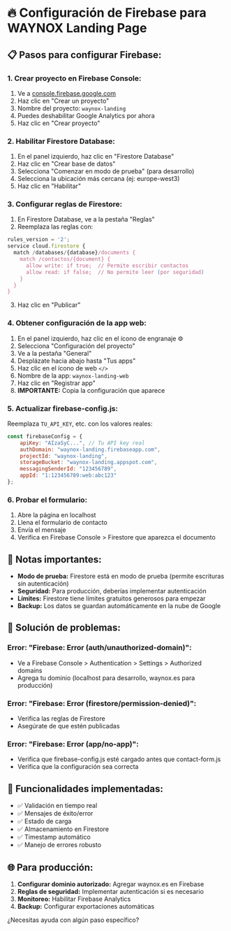 # 🔥 Configuración de Firebase para WAYNOX Landing Page

## 📋 **Pasos para configurar Firebase:**

### 1. **Crear proyecto en Firebase Console:**
1. Ve a [console.firebase.google.com](https://console.firebase.google.com)
2. Haz clic en "Crear un proyecto"
3. Nombre del proyecto: `waynox-landing`
4. Puedes deshabilitar Google Analytics por ahora
5. Haz clic en "Crear proyecto"

### 2. **Habilitar Firestore Database:**
1. En el panel izquierdo, haz clic en "Firestore Database"
2. Haz clic en "Crear base de datos"
3. Selecciona "Comenzar en modo de prueba" (para desarrollo)
4. Selecciona la ubicación más cercana (ej: europe-west3)
5. Haz clic en "Habilitar"

### 3. **Configurar reglas de Firestore:**
1. En Firestore Database, ve a la pestaña "Reglas"
2. Reemplaza las reglas con:
```javascript
rules_version = '2';
service cloud.firestore {
  match /databases/{database}/documents {
    match /contactos/{document} {
      allow write: if true;  // Permite escribir contactos
      allow read: if false;  // No permite leer (por seguridad)
    }
  }
}
```
3. Haz clic en "Publicar"

### 4. **Obtener configuración de la app web:**
1. En el panel izquierdo, haz clic en el ícono de engranaje ⚙️
2. Selecciona "Configuración del proyecto"
3. Ve a la pestaña "General"
4. Desplázate hacia abajo hasta "Tus apps"
5. Haz clic en el ícono de web `</>`
6. Nombre de la app: `waynox-landing-web`
7. Haz clic en "Registrar app"
8. **IMPORTANTE:** Copia la configuración que aparece

### 5. **Actualizar firebase-config.js:**
Reemplaza `TU_API_KEY`, etc. con los valores reales:
```javascript
const firebaseConfig = {
    apiKey: "AIzaSyC...", // Tu API key real
    authDomain: "waynox-landing.firebaseapp.com",
    projectId: "waynox-landing",
    storageBucket: "waynox-landing.appspot.com",
    messagingSenderId: "123456789",
    appId: "1:123456789:web:abc123"
};
```

### 6. **Probar el formulario:**
1. Abre la página en localhost
2. Llena el formulario de contacto
3. Envía el mensaje
4. Verifica en Firebase Console > Firestore que aparezca el documento

## 🚨 **Notas importantes:**

- **Modo de prueba:** Firestore está en modo de prueba (permite escrituras sin autenticación)
- **Seguridad:** Para producción, deberías implementar autenticación
- **Límites:** Firestore tiene límites gratuitos generosos para empezar
- **Backup:** Los datos se guardan automáticamente en la nube de Google

## 🔧 **Solución de problemas:**

### **Error: "Firebase: Error (auth/unauthorized-domain)":**
- Ve a Firebase Console > Authentication > Settings > Authorized domains
- Agrega tu dominio (localhost para desarrollo, waynox.es para producción)

### **Error: "Firebase: Error (firestore/permission-denied)":**
- Verifica las reglas de Firestore
- Asegúrate de que estén publicadas

### **Error: "Firebase: Error (app/no-app)":**
- Verifica que firebase-config.js esté cargado antes que contact-form.js
- Verifica que la configuración sea correcta

## 📱 **Funcionalidades implementadas:**

- ✅ Validación en tiempo real
- ✅ Mensajes de éxito/error
- ✅ Estado de carga
- ✅ Almacenamiento en Firestore
- ✅ Timestamp automático
- ✅ Manejo de errores robusto

## 🌐 **Para producción:**

1. **Configurar dominio autorizado:** Agregar waynox.es en Firebase
2. **Reglas de seguridad:** Implementar autenticación si es necesario
3. **Monitoreo:** Habilitar Firebase Analytics
4. **Backup:** Configurar exportaciones automáticas

¿Necesitas ayuda con algún paso específico?
